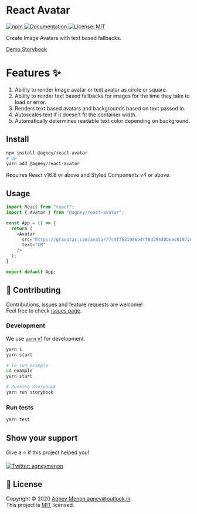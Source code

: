 # React Avatar
<p>
  <a href="https://www.npmjs.com/package/@agney/react-avatar" target="_blank">
    <img alt="npm" src="https://img.shields.io/npm/v/@agney/react-avatar">
  </a>
  <a href="https://github.com/agneym/react-avatar#readme" target="_blank">
    <img alt="Documentation" src="https://img.shields.io/badge/documentation-yes-brightgreen.svg" />
  </a>
  <a href="https://github.com/agneym/react-avatar/blob/master/LICENSE" target="_blank">
    <img alt="License: MIT" src="https://img.shields.io/github/license/agneym/react-avatar" />
  </a>
</p>

Create Image Avatars with text based fallbacks. 

[Demo Storybook](https://agneym.github.io/react-avatar/?path=/docs/)

# Features ✨

1. Ability to render image avatar or text avatar as circle or square.
1. Ability to render text based fallbacks for images for the time they take to load or error.
1. Renders text based avatars and backgrounds based on text passed in.
1. Autoscales text if it doesn't fit the container width.
1. Automatically determines readable text color depending on background.

## Install

```sh
npm install @agney/react-avatar
# OR
yarn add @agney/react-avatar
```

Requires React v16.8 or above and Styled Components v4 or above.

## Usage

```javascript
import React from "react";
import { Avatar } from "@agney/react-avatar";

const App = () => {
  return (
    <Avatar
      src="https://gravatar.com/avatar/7c4ff521986b4ff8d29440beec01972d?s=400&d=robohash&r=x"
      text="CM"
    />
  );
}

export default App;
```

## 🤝 Contributing

Contributions, issues and feature requests are welcome!<br />Feel free to check [issues page](https://github.com/agneym/react-avatar/issues).

### Development

We use [`yarn` v1](https://classic.yarnpkg.com/) for development. 

```sh
yarn i
yarn start

# To run example
cd example
yarn start

# Running storybook
yarn run storybook
```

### Run tests

```sh
yarn test
```

## Show your support

Give a ⭐️ if this project helped you!

<a href="https://twitter.com/agneymenon" target="_blank">
  <img alt="Twitter: agneymenon" src="https://img.shields.io/twitter/follow/agneymenon.svg?style=social" />
</a>

## 📝 License

Copyright © 2020 [Agney Menon <agney@outlook.in>](https://github.com/agneym).<br />
This project is [MIT](https://github.com/agneym/react-avatar/blob/master/LICENSE) licensed.